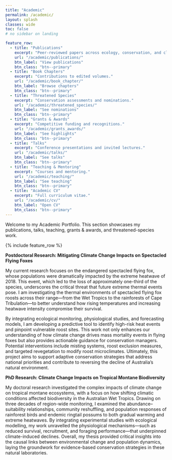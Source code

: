```yaml
---
title: "Academic"
permalink: /academic/
layout: splash
classes: wide
toc: false
# no sidebar on landing

feature_row:
  - title: "Publications"
    excerpt: "Peer-reviewed papers across ecology, conservation, and climate science."
    url: "/academic/publications/"
    btn_label: "View publications"
    btn_class: "btn--primary"
  - title: "Book Chapters"
    excerpt: "Contributions to edited volumes."
    url: "/academic/book_chapter/"
    btn_label: "Browse chapters"
    btn_class: "btn--primary"
  - title: "Threatened Species"
    excerpt: "Conservation assessments and nominations."
    url: "/academic/threatened_species/"
    btn_label: "See nominations"
    btn_class: "btn--primary"
  - title: "Grants & Awards"
    excerpt: "Competitive funding and recognitions."
    url: "/academic/grants_awards/"
    btn_label: "See highlights"
    btn_class: "btn--primary"
  - title: "Talks"
    excerpt: "Conference presentations and invited lectures."
    url: "/academic/talks/"
    btn_label: "See talks"
    btn_class: "btn--primary"
  - title: "Teaching & Mentoring"
    excerpt: "Courses and mentoring."
    url: "/academic/teaching/"
    btn_label: "See teaching"
    btn_class: "btn--primary"
  - title: "Academic CV"
    excerpt: "Full curriculum vitae."
    url: "/academic/cv/"
    btn_label: "Open CV"
    btn_class: "btn--primary"
---
```


Welcome to my Academic Portfolio. This section showcases my publications, talks, teaching, grants & awards, and threatened-species work.

{% include feature_row %}

**Postdoctoral Research: Mitigating Climate Change Impacts on Spectacled Flying Foxes**

My current research focuses on the endangered spectacled flying fox, whose populations were dramatically impacted by the extreme heatwave of 2018. This event, which led to the loss of approximately one-third of the species, underscores the critical threat that future extreme thermal events pose. I am investigating the thermal environments of spectacled flying fox roosts across their range—from the Wet Tropics to the rainforests of Cape Tribulation—to better understand how rising temperatures and increasing heatwave intensity compromise their survival.

By integrating ecological monitoring, physiological studies, and forecasting models, I am developing a predictive tool to identify high-risk heat events and pinpoint vulnerable roost sites. This work not only enhances our understanding of how climate change drives mass mortality events in flying foxes but also provides actionable guidance for conservation managers. Potential interventions include misting systems, roost exclusion measures, and targeted revegetation to modify roost microclimates. Ultimately, this project aims to support adaptive conservation strategies that address national priorities and contribute to reversing the decline of Australia’s natural environment.


**PhD Research: Climate Change Impacts on Tropical Montane Biodiversity**

My doctoral research investigated the complex impacts of climate change on tropical montane ecosystems, with a focus on how shifting climatic conditions affected biodiversity in the Australian Wet Tropics. Drawing on three decades of region-wide monitoring, I examined the abundance–suitability relationships, community reshuffling, and population responses of rainforest birds and endemic ringtail possums to both gradual warming and extreme heatwaves. By integrating experimental studies with ecological modelling, my work unravelled the physiological mechanisms—such as reduced survival, recruitment, and foraging performance—that underpinned climate-induced declines. Overall, my thesis provided critical insights into the causal links between environmental change and population dynamics, laying the groundwork for evidence-based conservation strategies in these natural laboratories.
